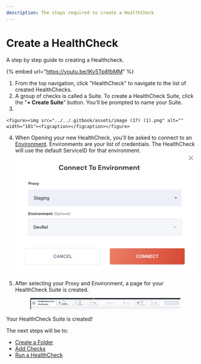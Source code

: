 ```yaml
---
description: The steps required to create a HealthCheck
---
```


# Create a HealthCheck

A step by step guide to creating a Healthcheck.

{% embed url="https://youtu.be/IKy5Tp8fbMM" %}

1. From the top navigation, click "HealthCheck" to navigate to the list of created HealthChecks.
2. A group of checks is called a Suite.  To create a HealthCheck Suite, click the "**+ Create Suite**" button. You'll be prompted to name your Suite.
3.

    <figure><img src="../../.gitbook/assets/image (17) (1).png" alt="" width="101"><figcaption></figcaption></figure>
4. When Opening your new HealthCheck, you'll be asked to connect to an [Environment](../../connnecting/proxies/connect-your-environment/).  Environments are your list of credentials.  The HealthCheck will use the default ServiceID for that environment.![](<../../.gitbook/assets/image (18).png>)
5.  After selecting your Proxy and Environment, a page for your HealthCheck Suite is created.

    <figure><img src="../../.gitbook/assets/image (7) (2).png" alt=""><figcaption></figcaption></figure>

Your HealthCheck Suite is created!

The next steps will be to:

* [Create a Folder](create-a-healthcheck-folder.md)
* [Add Checks](adding-checks.md)
* [Run a HealthCheck](../running-healthchecks.md)

